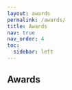 ```yaml
---
layout: awards
permalink: /awards/
title: Awards
nav: true
nav_order: 4
toc:
  sidebar: left
---
```

## Awards
